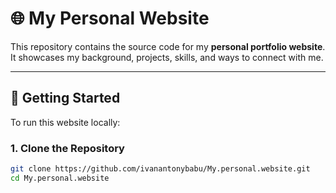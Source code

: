 # 🌐 My Personal Website

This repository contains the source code for my **personal portfolio website**.  
It showcases my background, projects, skills, and ways to connect with me.

---

## 🚀 Getting Started

To run this website locally:

### 1. Clone the Repository
```bash
git clone https://github.com/ivanantonybabu/My.personal.website.git
cd My.personal.website
